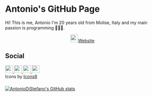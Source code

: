 # Antonio's GitHub Page


Hi! This is me, Antonio I'm 20 years old from Molise, Italy and my main passion is programming 🧑🏻‍💻.

 <p align="center">
 <a href="https://antoniodistefano.github.io/SitoAntonio"><img width="25px" src="https://img.icons8.com/fluency/512/github.png"/>Website</a>
 <h2>Social</h2>
    <a href="https://t.me/ItsHaru03">
      <img width="25px" src="https://img.icons8.com/fluency/512/telegram-app.png"/>
    </a>
    <a href="https://discordapp.com/users/588721950734680104">
      <img width="25px" src="https://img.icons8.com/color/512/discord--v2.png"/>
    </a>
    <a href="https://twitter.com/Shirok1n03">
      <img width="25px" src="https://img.icons8.com/fluency/512/twitter.png"/>
    <a href="https://instagram.com/antodiste03">
      <img width="25px" src="https://img.icons8.com/fluency/512/instagram-new.png"/>
    </a>
 <br>
 Icons by <a href="https://icons8.it/">Icons8</a>
  </p>
</h1>

### 

[![AntonioDiStefano's GitHub stats](https://github-readme-stats.vercel.app/api?username=AntonioDiStefano&theme=dark)](https://github.com/anuraghazra/github-readme-stats)
